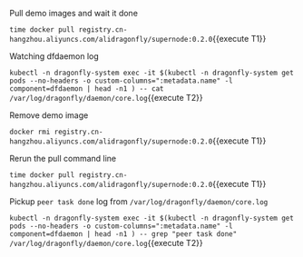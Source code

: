 
Pull demo images and wait it done

`time docker pull registry.cn-hangzhou.aliyuncs.com/alidragonfly/supernode:0.2.0`{{execute T1}}

Watching dfdaemon log

`kubectl -n dragonfly-system exec -it $(kubectl -n dragonfly-system get pods --no-headers -o custom-columns=":metadata.name" -l component=dfdaemon | head -n1 ) -- cat /var/log/dragonfly/daemon/core.log`{{execute T2}}

Remove demo image

`docker rmi registry.cn-hangzhou.aliyuncs.com/alidragonfly/supernode:0.2.0`{{execute T1}}

Rerun the pull command line

`time docker pull registry.cn-hangzhou.aliyuncs.com/alidragonfly/supernode:0.2.0`{{execute T1}}

Pickup `peer task done` log from `/var/log/dragonfly/daemon/core.log`

`kubectl -n dragonfly-system exec -it $(kubectl -n dragonfly-system get pods --no-headers -o custom-columns=":metadata.name" -l component=dfdaemon | head -n1 ) -- grep "peer task done" /var/log/dragonfly/daemon/core.log`{{execute T2}}

